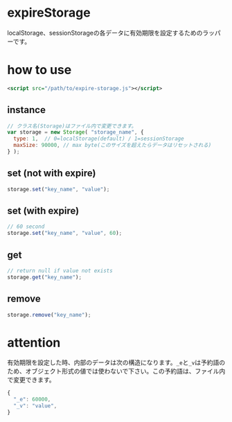 # expireStorage
localStorage、sessionStorageの各データに有効期限を設定するためのラッパーです。

# how to use
```xml
<script src="/path/to/expire-storage.js"></script>
```

## instance
```javascript
// クラス名(Storage)はファイル内で変更できます。
var storage = new Storage( "storage_name", {
  type: 1,  // 0=localStorage(default) / 1=sessionStorage
  maxSize: 90000, // max byte(このサイズを超えたらデータはリセットされる)
} );
```

## set (not with expire)
```javascript
storage.set("key_name", "value");
```

## set (with expire)
```javascript
// 60 second
storage.set("key_name", "value", 60);
```

## get
```javascript
// return null if value not exists
storage.get("key_name");
```

## remove
```javascript
storage.remove("key_name");
```

# attention
有効期限を設定した時、内部のデータは次の構造になります。`_e`と`_v`は予約語のため、オブジェクト形式の値では使わないで下さい。この予約語は、ファイル内で変更できます。
```javascript
{
  "_e": 60000,
  "_v": "value",
}
```
